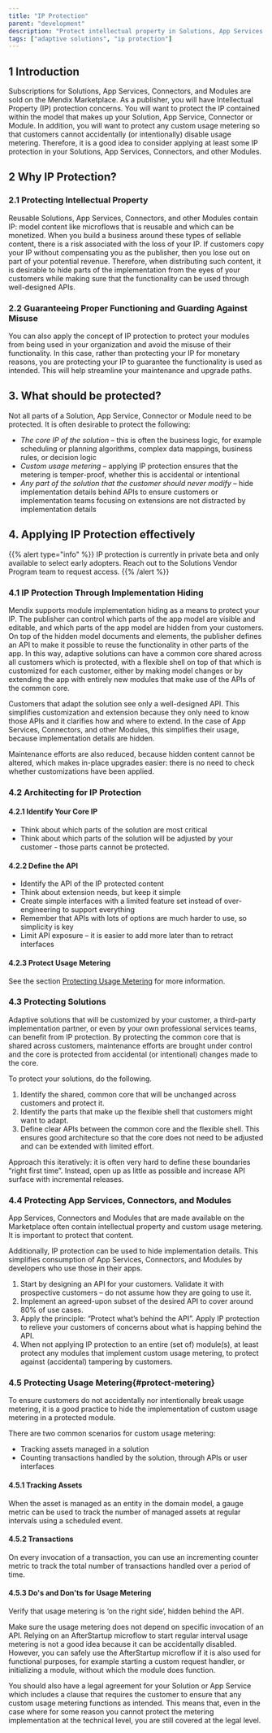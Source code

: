 ```yaml
---
title: "IP Protection"
parent: "development"
description: "Protect intellectual property in Solutions, App Services & Connectors"
tags: ["adaptive solutions", "ip protection"]
---
```


## 1 Introduction

Subscriptions for Solutions, App Services, Connectors, and Modules are sold on the Mendix Marketplace. As a publisher, you will have Intellectual Property (IP) protection concerns. You will want to protect the IP contained within the model that makes up your Solution, App Service, Connector or Module. In addition, you will want to protect any custom usage metering so that customers cannot accidentally (or intentionally) disable usage metering. Therefore, it is a good idea to consider applying at least some IP protection in your Solutions, App Services, Connectors, and other Modules.

## 2 Why IP Protection?

### 2.1 Protecting Intellectual Property

Reusable Solutions, App Services, Connectors, and other Modules contain IP: model content like microflows that is reusable and which can be monetized. When you build a business around these types of sellable content, there is a risk associated with the loss of your IP. If customers copy your IP without compensating you as the publisher, then you lose out on part of your potential revenue. Therefore, when distributing such content, it is desirable to hide parts of the implementation from the eyes of your customers while making sure that the functionality can be used through well-designed APIs.

### 2.2 Guaranteeing Proper Functioning and Guarding Against Misuse

You can also apply the concept of IP protection to protect your modules from being used in your organization and avoid the misuse of their functionality. In this case, rather than protecting your IP for monetary reasons, you are protecting your IP to guarantee the functionality is used as intended. This will help streamline your maintenance and upgrade paths. 

## 3. What should be protected?

Not all parts of a Solution, App Service, Connector or Module need to be protected. It is often desirable to protect the following:

* *The core IP of the solution* – this is often the business logic, for example scheduling or planning algorithms, complex data mappings, business rules, or decision logic
* *Custom usage metering* – applying IP protection ensures that the metering is temper-proof, whether this is accidental or intentional
* *Any part of the solution that the customer should never modify* – hide implementation details behind APIs to ensure customers or implementation teams focusing on extensions are not distracted by implementation details

## 4. Applying IP Protection effectively

{{% alert type="info" %}}
IP protection is currently in private beta and only available to select early adopters. Reach out to the Solutions Vendor Program team to request access.
{{% /alert %}}

### 4.1 IP Protection Through Implementation Hiding

Mendix supports module implementation hiding as a means to protect your IP. The publisher can control which parts of the app model are visible and editable, and which parts of the app model are hidden from your customers. On top of the hidden model documents and elements, the publisher defines an API to make it possible to reuse the functionality in other parts of the app. In this way, adaptive solutions can have a common core shared across all customers which is protected, with a flexible shell on top of that which is customized for each customer, either by making model changes or by extending the app with entirely new modules that make use of the APIs of the common core.

<!-- [Visual describing 80/20 rule with common core and flexible shell with model customizations & extensions] -->

Customers that adapt the solution see only a well-designed API. This simplifies customization and extension because they only need to know those APIs and it clarifies how and where to extend. In the case of App Services, Connectors, and other Modules, this simplifies their usage, because implementation details are hidden.

Maintenance efforts are also reduced, because hidden content cannot be altered, which makes in-place upgrades easier: there is no need to check whether customizations have been applied.

### 4.2 Architecting for IP Protection

#### 4.2.1 Identify Your Core IP

- Think about which parts of the solution are most critical
- Think about which parts of the solution will be adjusted by your customer - those parts cannot be protected.

#### 4.2.2 Define the API

* Identify the API of the IP protected content
* Think about extension needs, but keep it simple
* Create simple interfaces with a limited feature set instead of over-engineering to support everything
* Remember that APIs with lots of options are much harder to use, so simplicity is key
* Limit API exposure – it is easier to add more later than to retract interfaces

#### 4.2.3 Protect Usage Metering

See the section [Protecting Usage Metering](#protect-metering) for more information.

### 4.3 Protecting Solutions

Adaptive solutions that will be customized by your customer, a third-party implementation partner, or even by your own professional services teams, can benefit from IP protection. By protecting the common core that is shared across customers, maintenance efforts are brought under control and the core is protected from accidental (or intentional) changes made to the core.

To protect your solutions, do the following.

1. Identify the shared, common core that will be unchanged across customers and protect it.
2. Identify the parts that make up the flexible shell that customers might want to adapt.
3. Define clear APIs between the common core and the flexible shell. This ensures good architecture so that the core does not need to be adjusted and can be extended with limited effort.

Approach this iteratively: it is often very hard to define these boundaries “right first time”. Instead, open up as little as possible and increase API surface with incremental releases.

### 4.4 Protecting App Services, Connectors, and Modules

App Services, Connectors and Modules that are made available on the Marketplace often contain intellectual property and custom usage metering. It is important to protect that content.

Additionally, IP protection can be used to hide implementation details. This simplifies consumption of App Services, Connectors, and Modules by developers who use those in their apps.

1. Start by designing an API for your customers. Validate it with prospective customers – do not assume how they are going to use it.
2. Implement an agreed-upon subset of the desired API to cover around 80% of use cases.
3. Apply the principle: “Protect what’s behind the API”. Apply IP protection to relieve your customers of concerns about what is happing behind the API.
4. When not applying IP protection to an entire (set of) module(s), at least protect any modules that implement custom usage metering, to protect against (accidental) tampering by customers.

<!--

#### References

TODO: Add references to App Services & Connectors guides

-->

### 4.5 Protecting Usage Metering{#protect-metering}

To ensure customers do not accidentally nor intentionally break usage metering, it is a good practice to hide the implementation of custom usage metering in a protected module.

There are two common scenarios for custom usage metering:

* Tracking assets managed in a solution
* Counting transactions handled by the solution, through APIs or user interfaces

#### 4.5.1 Tracking Assets

When the asset is managed as an entity in the domain model, a gauge metric can be used to track the number of managed assets at regular intervals using a scheduled event.

<!-- TODO: Check limitation: Scheduled events can be disabled by the operator of an app. -->

#### 4.5.2 Transactions

On every invocation of a transaction, you can use an incrementing counter metric to track the total number of transactions handled over a period of time.

#### 4.5.3 Do's and Don'ts for Usage Metering

Verify that usage metering is ‘on the right side’, hidden behind the API.

Make sure the usage metering does not depend on specific invocation of an API. Relying on an AfterStartup microflow to start regular interval usage metering is not a good idea because it can be accidentally disabled. However, you can safely use the AfterStartup microflow if it is also used for functional purposes, for example starting a custom request handler, or initializing a module, without which the module does function.

You should also have a legal agreement for your Solution or App Service which includes a clause that requires the customer to ensure that any custom usage metering functions as intended. This means that, even in the case where for some reason you cannot protect the metering implementation at the technical level, you are still covered at the legal level.

<!-- TODO: Examples -->
